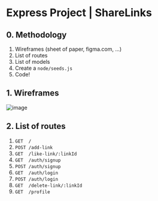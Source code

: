 # Express Project | ShareLinks

## 0. Methodology

1. Wireframes (sheet of paper, figma.com, ...)
2. List of routes
3. List of models
4. Create a `node/seeds.js`
5. Code!

## 1. Wireframes

![image](https://user-images.githubusercontent.com/5306791/52468571-6f570a80-2b89-11e9-8c48-177a9352bbb2.png)


## 2. List of routes

1. `GET  /`
2. `POST /add-link`
3. `GET  /like-link/:linkId`
4. `GET  /auth/signup`
5. `POST /auth/signup`
6. `GET  /auth/login`
7. `POST /auth/login`
8. `GET  /delete-link/:linkId`
9. `GET  /profile`

